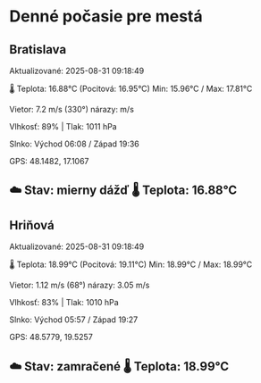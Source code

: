 ﻿# Denné počasie pre mestá

## Bratislava
Aktualizované: 2025-08-31 09:18:49

🌡️ Teplota: 16.88°C 
(Pocitová: 16.95°C)
Min: 15.96°C / Max: 17.81°C

Vietor: 7.2 m/s    (330°) 
nárazy:  m/s

Vlhkosť: 89% | Tlak: 1011 hPa

Slnko: Východ 06:08 / Západ 19:36

GPS: 48.1482, 17.1067

☁️ Stav: mierny dážď        🌡️ Teplota: 16.88°C
---

## Hriňová
Aktualizované: 2025-08-31 09:18:49

🌡️ Teplota: 18.99°C 
(Pocitová: 19.11°C)
Min: 18.99°C / Max: 18.99°C

Vietor: 1.12 m/s (68°)
nárazy: 3.05 m/s

Vlhkosť: 83% | Tlak: 1010 hPa

Slnko: Východ 05:57 / Západ 19:27

GPS: 48.5779, 19.5257

☁️ Stav: zamračené        🌡️ Teplota: 18.99°C
---
